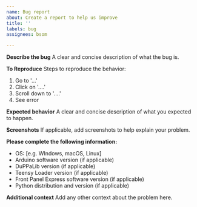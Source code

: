 ```yaml
---
name: Bug report
about: Create a report to help us improve
title: ''
labels: bug
assignees: bsom

---
```


**Describe the bug**
A clear and concise description of what the bug is.

**To Reproduce**
Steps to reproduce the behavior:
1. Go to '...'
2. Click on '....'
3. Scroll down to '....'
4. See error

**Expected behavior**
A clear and concise description of what you expected to happen.

**Screenshots**
If applicable, add screenshots to help explain your problem.

**Please complete the following information:**
 - OS: [e.g. WIndows, macOS, Linux]
 - Arduino software version (if applicable)
 - DuPPaLib version (if applicable)
 - Teensy Loader version (if applicable)
 - Front Panel Express software version (if applicable)
 - Python distribution and version (if applicable)

**Additional context**
Add any other context about the problem here.
